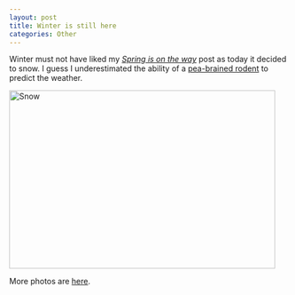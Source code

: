 ```yaml
--- 
layout: post
title: Winter is still here
categories: Other
---
```

Winter must not have liked my <em><a href="http://cameronstokes.com/2009/02/16/spring-is-on-the-way/">Spring is on the way</a></em> post as today it decided to snow.  I guess I underestimated the ability of a <a href="http://en.wikipedia.org/wiki/Punxsutawney_Phil">pea-brained rodent</a> to predict the weather.

<img class="size-full wp-image-537" title="imgp3655" src="http://cameronstokes.com/wp-content/uploads/2009/03/imgp3655.jpg" alt="Snow" width="480" height="321" />

More photos are <a href="http://cameronstokes.com/gallery/snow-march-2009/">here</a>.
